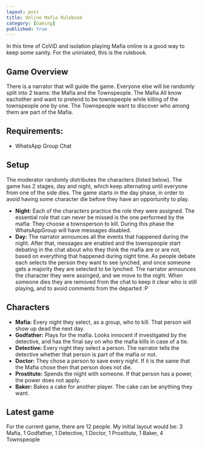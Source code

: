 ```yaml
---
layout: post
title: Online Mafia Rulebook
category: [Gaming]
published: true
---
```


In this time of CoViD and isolation playing Mafia online is a good way to keep some sanity. For the uniniated, this is the rulebook.

## Game Overview

There is a narrator that will guide the game. Everyone else will be randomly split into 2 teams: the Mafia and the Townspeople. The Mafia All know eachother and want to pretend to be townspeople while killing of the townspeople one by one. The Townspeople want to discover who among them are part of the Mafia.

## Requirements:

- WhatsApp Group Chat

## Setup

The moderator randomly distributes the characters (listed below). The game has 2 stages, day and night, which keep alternating until everyone from one of the side dies. The game starts in the day phase, in order to avoid having some character die before they have an opportunity to play.

- **Night:** Each of the characters practice the role they were assigned. The essential role that can never be missed is the one performed by the mafia: They choose a townsperson to kill. During this phase the WhatsAppGroup will have messages disabled.
- **Day:** The narrator announces all the events that happened during the night. After that, messages are enabled and the townspeople start debating in the chat about who they think the mafia are or are not, based on everything that happened during night time. As people debate each selects the person they want to see lynched, and once someone gets a majority they are selected to be lynched. The narrator announces the character they were assinged, and we move to the night. When someone dies they are removed from the chat to keep it clear who is still playing, and to avoid comments from the departed :P 

## Characters

- **Mafia:** Every night they select, as a group, who to kill. That person will show up dead the next day.
- **Godfather:** Plays for the mafia. Looks innocent if investigated by the detective, and has the final say on who the mafia kills in case of a tie.
- **Detective:** Every night they select a person. The narrator tells the detective whether that person is part of the mafia or not.
- **Doctor:** They chose a person to save every night. If it is the same that the Mafia chose then that person does not die.
- **Prostitute:** Spends the night with someone. If that person has a power, the power does not apply.
- **Baker:** Bakes a cake for another player. The cake can be anything they want.

## Latest game

For the current game, there are 12 people. My initial layout would be: 3 Mafia, 1 Godfather, 1 Detective, 1 Doctor, 1 Prostitute, 1 Baker, 4 Townspeople
